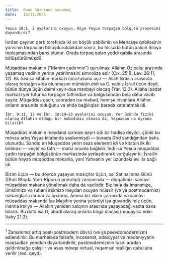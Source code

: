 ```yaml
---
title:  Onun hüzuruna susamaq
date:   13/11/2025
---
```


`Yeşua 18:1, 2 ayələrini oxuyun. Niyə Yeşua torpağın bölgüsü prosesini dayandırdı?`

İordan çayının qərb tərəfində iki ən böyük qəbilənin və Menaşşe qəbiləsinin yarısının torpaqları bölüşdürüldükdən sonra, bu hissədə bütün xalqın Şiloya toplaşmasından bəhs olunur. Orada torpaq qalan yeddi qəbilə arasında bölüşdürülmüşdü.

Müqəddəs məkanın (“Mənim çadırımın”) qurulması Allahın Öz xalqı arasında yaşamaq vədinin yerinə yetirilməsini simvolizə edir (Çıx. 25:8; Lev. 26:11, 12). Bu hadisə kitabın mərkəzi mövzusunu açır — Allah İsrailin arasında olaraq torpağın əldə olunmasını mümkün etdi və O, yalnız İsrail üçün deyil, bütün dünya üçün daimi xeyir-dua mənbəyi olacaq (Yar. 12:3). Allaha ibadət mərkəzi yer tutur və torpağın fəthindən və bölgüsündən belə daha vacib sayılır. Müqəddəs çadır, sonradan isə məbəd, həmişə insanlara Allahın onların arasında olduğunu və əhdə bağlılıqları barədə xatırlatmalı idi.

`İbr. 9:11, 12 və İbr. 10:19–23 ayələrini oxuyun. Yer üzündə fiziki olaraq Allahın olduğu bir məbədimiz olmasa da, Yeşuadan nə öyrənə bilərik?`

Müqəddəs məkanın meydana çıxması qeyri-adi bir hadisə deyildi, çünki bu mövzu artıq Yeşua kitabında səslənmişdi — burada Əhd sandığından bəhs olunurdu. Sandıq ən Müqəddəs yerin əsas elementi idi və kitabın ilk iki bölməsi — keçid və fəth — məhz onunla bağlıdır. İndi isə Yeşua müqəddəs çadırı torpağın bölgüsünün mərkəzində yerləşdirərək vurğulayır ki, İsrailin bütün həyatı müqəddəs məkanla, yəni Yahvenin yer üzündəki evi ilə bağlı idi.

Bizim üçün — bu dövrdə yaşayan məsiçilər üçün, əsl Satınalınma Günü (Əhdi Ətiqdə Yom-Kipurun prototipi) zamanında — diqqətimizi səmavi müqəddəs məkana yönəltmək daha da vacibdir. Biz hələ də imanımıza, ümidimizə və ruhani irsimizə meydan oxuyan müasir (və ya postmodernist) nəhənglərlə mübarizə aparırıq. Amma biz daim çarmıxda və səmavi müqəddəs məkanda İsa Məsihin yerinə yetirdiyi işə güvəndiyimiz üçün, inamla irəliyə — Allahın yenidən xalqının arasında yaşayacağı vaxta baxa bilərik. Bu dəfə isə O, əbədi olaraq onlarla birgə olacaq (müqayisə edin: Vəhy 21:3).

---

<sup>1</sup> Zamanımız artıq post-postmodern dövrü (və ya psevdomodernizm) adlandırılır. Bu mərhələdə fəlsəfə, incəsənət, ədəbiyyat və mədəniyyətin məqsədləri yenidən dəyərləndirilir, postmodernizmin təsiri aradan qaldırılmağa çalışılır və əsas mövqe virtual, rəqəmsal reallığın qəbuluna verilir (red. qeyd).